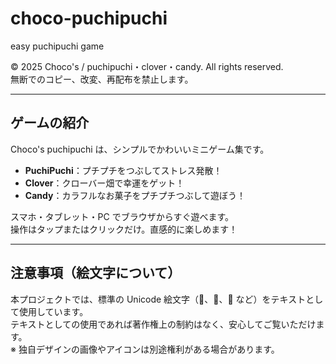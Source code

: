 # choco-puchipuchi
easy puchipuchi game

© 2025 Choco's / puchipuchi・clover・candy. All rights reserved.  
無断でのコピー、改変、再配布を禁止します。

---

## ゲームの紹介

Choco's puchipuchi は、シンプルでかわいいミニゲーム集です。  

- **PuchiPuchi**：プチプチをつぶしてストレス発散！  
- **Clover**：クローバー畑で幸運をゲット！  
- **Candy**：カラフルなお菓子をプチプチつぶして遊ぼう！  

スマホ・タブレット・PC でブラウザからすぐ遊べます。  
操作はタップまたはクリックだけ。直感的に楽しめます！

---

## 注意事項（絵文字について）

本プロジェクトでは、標準の Unicode 絵文字（🍬、🍊、🍉 など）をテキストとして使用しています。  
テキストとしての使用であれば著作権上の制約はなく、安心してご覧いただけます。  
※ 独自デザインの画像やアイコンは別途権利がある場合があります。

